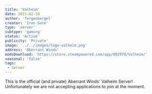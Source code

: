 ```yaml
---
title: 'Valheim'
date: 2021-02-10
author: 'fergenbergel'
creator: 'Iron Gate'
type: 'server'
subtype: 'gaming'
status: 'Active'
publicity: 'Private'
image: '../../images/logo-valheim.png'
address: 'Aberrant Winds'
modsDownload: 'https://store.steampowered.com/app/892970/Valheim/'
seasonal: 'false'
tags:
 - Server
---
```


This is the official (and private) Aberrant Winds' Valheim Server! Unfortunately we are not accepting applications to join at the moment.